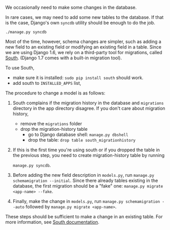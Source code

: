 We occasionally need to make some changes in the database.

In rare cases, we may need to add some new tables to the database. If that is
the case, Django's own `syncdb` utility should be enough to do the job.

    ./manage.py syncdb

Most of the time, however, schema changes are simpler, such as adding a new
field to an existing field or modifying an existing field in a table. Since we
are using Django 1.6, we rely on a third-party tool for migrations, called
[South](http://south.readthedocs.org/en/latest/index.html#). (Django 1.7 comes
with a built-in migration tool).

To use South,
- make sure it is installed: `sudo pip install south` should work.
- add south to `INSTALLED_APPS` list,

The procedure to change a model is as follows:

1. South complains if the migration history in the database and `migrations`
   directory in the app directory disagree. If you don't care about migration
   history,
   - remove the `migrations` folder
   - drop the migration-history table
     - go to Django database shell: `manage.py dbshell`
     - drop the table: `drop table south_migrationhistory`

2. If this is the first time you're using south or if you dropped the table in
   the previous step, you need to create migration-history table by running

   `manage.py syncdb`.

3. Before adding the new field description in `models.py`, run `manage.py
   schemamigration --initial`. Since there already tables existing in the
   database, the first migration should be a "fake" one: `manage.py migrate
   <app-name> --fake`.

4. Finally, make the change in `models.py`, run `manage.py schemamigration
   --auto` followed by `manage.py migrate <app-name>`.

These steps should be sufficient to make a change in an existing table. For more
information, see [South documentation](https://south.readthedocs.org/en/latest/).
   

